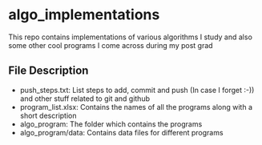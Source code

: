 # algo_implementations
This repo contains implementations of various algorithms I study and also some other cool programs I come across during my post grad

## File Description
- push_steps.txt: List steps to add, commit and push (In case I forget :-)) and other stuff related to git and github
- program_list.xlsx: Contains the names of all the programs along with a short description
- algo_program: The folder which contains the programs
- algo_program/data: Contains data files for different programs